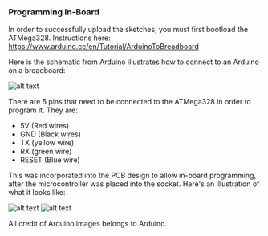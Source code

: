 ### Programming In-Board

In order to successfully upload the sketches, you must first bootload the ATMega328. Instructions here:
https://www.arduino.cc/en/Tutorial/ArduinoToBreadboard


Here is the schematic from Arduino illustrates how to connect to an Arduino on a breadboard:

![alt text][arduinobreadboard]


There are 5 pins that need to be connected to the ATMega328 in order to program it. They are:

 * 5V (Red wires)
 * GND (Black wires)
 * TX (yellow wire)
 * RX (green wire)
 * RESET (Blue wire)

This was incorporated into the PCB design to allow in-board programming, after the microcontroller was placed into the socket. Here's an illustration of what it looks like:

![alt text][pcbprogramming] ![alt text][actualboard]







All credit of Arduino images belongs to Arduino.

[arduinobreadboard]: https://github.com/kebroad/TigerVent/blob/master/Tutorials/Programming%20In-Board/images/arduinobreadboard.JPG


[pcbprogramming]: https://github.com/kebroad/TigerVent/blob/master/Tutorials/Programming%20In-Board/images/pcbprogramming.JPG

[actualboard]: https://github.com/kebroad/TigerVent/blob/master/Tutorials/Programming%20In-Board/images/actualboard.jpg